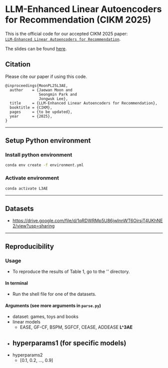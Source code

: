 # LLM-Enhanced Linear Autoencoders for Recommendation (CIKM 2025)

This is the official code for our accepted CIKM 2025 paper: <br>[`LLM-Enhanced Linear Autoencoders for Recommendation`](https://arxiv.org/abs/2305.12922).</br>

The slides can be found [here](https://drive.google.com/file/d/1gW-E8iFiUScBBs_N7QEIjEsYlyRr2jrG/view?usp=sharing).

## Citation

Please cite our paper if using this code.

```
@inproceedings{MoonPL25L3AE,
  author    = {Jaewan Moon and
               Seongmin Park and
               Jongwuk Lee},
  title     = {LLM-Enhanced Linear Autoencoders for Recommendation},
  booktitle = {CIKM},
  pages     = {to be updated},
  year      = {2025},
}
```

---

## Setup Python environment

### Install python environment

```bash
conda env create -f environment.yml   
```

### Activate environment
```bash
conda activate L3AE
```

---

## Datasets
- https://drive.google.com/file/d/1qRDWRMp5U86jwInnWT6OirsjT4UKhNE2/view?usp=sharing

---

## Reproducibility
### Usage
- To reproduce the results of Table 1, go to the '' directory.

#### In terminal
- Run the shell file for one of the datasets.

#### Arguments (see more arguments in `parse.py`)
- dataset: games, toys and books
- linear models
    - EASE, GF-CF, BSPM, SGFCF, CEASE, ADDEASE **L^3AE**
- hyperparams1 (for specific models)
    - 
- hyperparams2
    - [0.1, 0.2, ..., 0.9]
